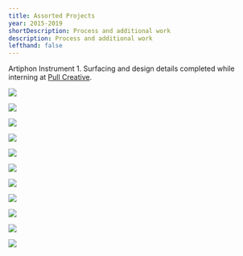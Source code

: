 ```yaml
---
title: Assorted Projects
year: 2015-2019
shortDescription: Process and additional work
description: Process and additional work
lefthand: false
---
```

Artiphon Instrument 1. Surfacing and design details completed while interning at [Pull Creative](http://www.pullcreative.com/).

![](/assets/ferrante_design_asst_projects_001.jpg)

![](/assets/ferrante_design_asst_projects_002.jpg)

![](/assets/ferrante_design_asst_projects_003.jpg)

![](/assets/ferrante_design_asst_projects_004.jpg)

![](/assets/ferrante_design_asst_projects_005.jpg)

![](/assets/ferrante_design_asst_projects_006.jpg)

![](/assets/ferrante_design_asst_projects_007.jpg)

![](/assets/ferrante_design_asst_projects_008.jpg)

![](/assets/ferrante_design_asst_projects_009.jpg)

![](/assets/ferrante_design_asst_projects_010.jpg)

![](/assets/ferrante_design_asst_projects_010.jpg)
